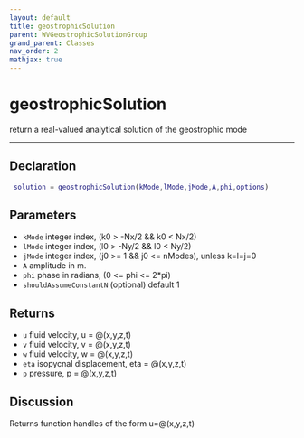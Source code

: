 ```yaml
---
layout: default
title: geostrophicSolution
parent: WVGeostrophicSolutionGroup
grand_parent: Classes
nav_order: 2
mathjax: true
---
```


#  geostrophicSolution

return a real-valued analytical solution of the geostrophic mode


---

## Declaration
```matlab
 solution = geostrophicSolution(kMode,lMode,jMode,A,phi,options)
```
## Parameters
+ `kMode`  integer index, (k0 > -Nx/2 && k0 < Nx/2)
+ `lMode`  integer index, (l0 > -Ny/2 && l0 < Ny/2)
+ `jMode`  integer index, (j0 >= 1 && j0 <= nModes), unless k=l=j=0
+ `A`  amplitude in m.
+ `phi`  phase in radians, (0 <= phi <= 2*pi)
+ `shouldAssumeConstantN`  (optional) default 1

## Returns
+ `u`  fluid velocity, u = @(x,y,z,t)
+ `v`  fluid velocity, v = @(x,y,z,t)
+ `w`  fluid velocity, w = @(x,y,z,t)
+ `eta`  isopycnal displacement, eta = @(x,y,z,t)
+ `p`  pressure, p = @(x,y,z,t)

## Discussion

  Returns function handles of the form u=@(x,y,z,t)
 
                          
